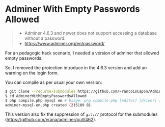 # Adminer With Empty Passwords Allowed

> * Adminer 4.6.3 and newer does not support accessing a database without a password.
> * https://www.adminer.org/en/password/

For an pedagogic hack scenario, I needed a version of adminer that allowed empty passwords.

So, I removed the protection introduce in the 4.6.3 version and add un warning on the login form.

You can compile as per usual your own version:
```bash
$ git clone --recurse-submodules https://github.com/FrancoisCapon/AdminerWithEmptyPasswordsAllowed.git
$ cd AdminerWithEmptyPasswordsAllowed
$ php compile.php mysql en # Usage: php compile.php [editor] [driver] [lang]
adminer-mysql-en.php created (215189 B).
```

This version also fix the suppression of `git://` protocol for the submodules (https://github.com/vrana/adminer/pull/462).
